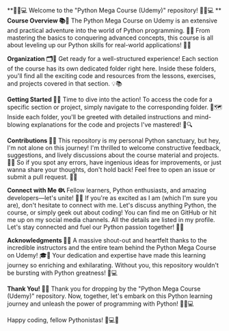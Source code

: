 **🎉🐍💻 Welcome to the "Python Mega Course (Udemy)" repository! 🎉🐍💻
**
**Course Overview 📚🚀**
The Python Mega Course on Udemy is an extensive and practical adventure into the world of Python programming. 🚀🐍 From mastering the basics to conquering advanced concepts, this course is all about leveling up our Python skills for real-world applications! 💪🌐

**Organization 🗂️📂**
Get ready for a well-structured experience! Each section of the course has its own dedicated folder right here. Inside these folders, you'll find all the exciting code and resources from the lessons, exercises, and projects covered in that section. 💡📚

**Getting Started 🚀🔥**
Time to dive into the action! To access the code for a specific section or project, simply navigate to the corresponding folder. 🚀🗺️ Inside each folder, you'll be greeted with detailed instructions and mind-blowing explanations for the code and projects I've mastered! 🤯🔍

**Contributions 🤝🌟**
This repository is my personal Python sanctuary, but hey, I'm not alone on this journey! I'm thrilled to welcome constructive feedback, suggestions, and lively discussions about the course material and projects. 💬🙌 So if you spot any errors, have ingenious ideas for improvements, or just wanna share your thoughts, don't hold back! Feel free to open an issue or submit a pull request. 🙏📝

**Connect with Me 🌐📞**
Fellow learners, Python enthusiasts, and amazing developers—let's unite! 🤝🚀 If you're as excited as I am (which I'm sure you are), don't hesitate to connect with me. Let's discuss anything Python, the course, or simply geek out about coding! You can find me on GitHub or hit me up on my social media channels. All the details are listed in my profile. Let's stay connected and fuel our Python passion together! 💬🌟

**Acknowledgments 🙏🎉**
A massive shout-out and heartfelt thanks to the incredible instructors and the entire team behind the Python Mega Course on Udemy! 🎓💯 Your dedication and expertise have made this learning journey so enriching and exhilarating. Without you, this repository wouldn't be bursting with Python greatness! 🌟💻

**Thank You! 🙌🎉**
Thank you for dropping by the "Python Mega Course (Udemy)" repository. Now, together, let's embark on this Python learning journey and unleash the power of programming with Python! 🌟🚀💻

Happy coding, fellow Pythonistas! 🐍💻🎉
